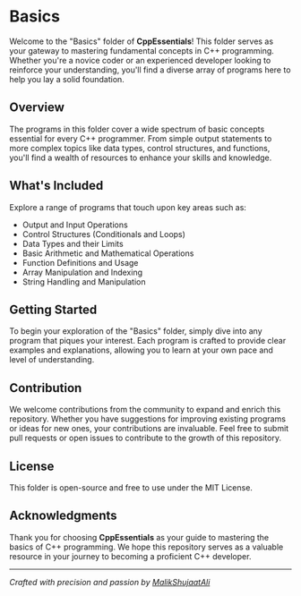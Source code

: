 # Basics

Welcome to the "Basics" folder of **CppEssentials**! This folder serves as your gateway to mastering fundamental concepts in C++ programming. Whether you're a novice coder or an experienced developer looking to reinforce your understanding, you'll find a diverse array of programs here to help you lay a solid foundation.

## Overview

The programs in this folder cover a wide spectrum of basic concepts essential for every C++ programmer. From simple output statements to more complex topics like data types, control structures, and functions, you'll find a wealth of resources to enhance your skills and knowledge.

## What's Included

Explore a range of programs that touch upon key areas such as:
- Output and Input Operations
- Control Structures (Conditionals and Loops)
- Data Types and their Limits
- Basic Arithmetic and Mathematical Operations
- Function Definitions and Usage
- Array Manipulation and Indexing
- String Handling and Manipulation

## Getting Started

To begin your exploration of the "Basics" folder, simply dive into any program that piques your interest. Each program is crafted to provide clear examples and explanations, allowing you to learn at your own pace and level of understanding.

## Contribution

We welcome contributions from the community to expand and enrich this repository. Whether you have suggestions for improving existing programs or ideas for new ones, your contributions are invaluable. Feel free to submit pull requests or open issues to contribute to the growth of this repository.

## License

This folder is open-source and free to use under the MIT License.

## Acknowledgments

Thank you for choosing **CppEssentials** as your guide to mastering the basics of C++ programming. We hope this repository serves as a valuable resource in your journey to becoming a proficient C++ developer.

---

*Crafted with precision and passion by [MalikShujaatAli](https://github.com/MalikShujaatAli)*

